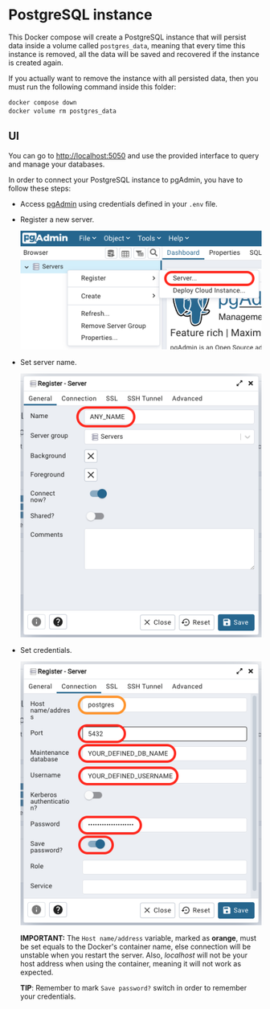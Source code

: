 # PostgreSQL instance

This Docker compose will create a PostgreSQL instance that will persist
data inside a volume called `postgres_data`, meaning that every time
this instance is removed, all the data will be saved and recovered
if the instance is created again.

If you actually want to remove the instance with all persisted data,
then you must run the following command inside this folder:

```bash
docker compose down
docker volume rm postgres_data
```

## UI

You can go to [http://localhost:5050](http://localhost:5050) and use
the provided interface to query and manage your databases.

In order to connect your PostgreSQL instance to pgAdmin, you have to
follow these steps:

- Access [pgAdmin](http://localhost:5050) using credentials
defined in your `.env` file.

- Register a new server.

  ![register-server](./assets/register-server.png)

- Set server name.

  ![set-server-name](./assets/set-server-name.png)

- Set credentials.

  ![set-credentials](./assets/set-server-access.png)

  **IMPORTANT:** The `Host name/address` variable, marked as **orange**, must be
  set equals to the Docker's container name, else connection will be unstable
  when you restart the server. Also, *localhost* will not be your host address
  when using the container, meaning it will not work as expected.

  **TIP**: Remember to mark `Save password?` switch in order to remember your credentials.
